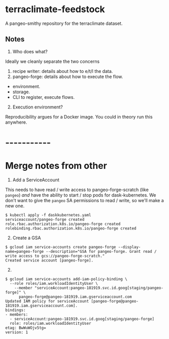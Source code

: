 # terraclimate-feedstock
A pangeo-smithy repository for the terraclimate dataset.

## Notes

1. Who does what?

Ideally we cleanly separate the two concerns

1. recipe writer: details about how to e/t/l the data.
2. pangeo-forge: details about how to execute the flow.
  * environment.
  * storage.
  * CLI to register, execute flows.

2. Execution environment?

Reproducibility argues for a Docker image. You could in theory run this
anywhere.

# -----------
# Merge notes from other

1. Add a ServiceAccount

This needs to have read / write access to pangeo-forge-scratch (like `pangeo`) *and* have the ability to start / stop pods for dask-kubernetes. We don't want to give the `pangeo` SA permissions to read / write, so we'll make a new one.

```console
$ kubectl apply -f daskkubernetes.yaml
serviceaccount/pangeo-forge created
role.rbac.authorization.k8s.io/pangeo-forge created
rolebinding.rbac.authorization.k8s.io/pangeo-forge created
```

2. Create a GSA

```
$ gcloud iam service-accounts create pangeo-forge --display-name=pangeo-forge --description="GSA for pangeo-forge. Grant read / write access to gcs://pangeo-forge-scratch."
Created service account [pangeo-forge].
```

2. 

```console
$ gcloud iam service-accounts add-iam-policy-binding \
  --role roles/iam.workloadIdentityUser \
    --member "serviceAccount:pangeo-181919.svc.id.goog[staging/pangeo-forge]" \
      pangeo-forge@pangeo-181919.iam.gserviceaccount.com
Updated IAM policy for serviceAccount [pangeo-forge@pangeo-181919.iam.gserviceaccount.com].
bindings:
- members:
  - serviceAccount:pangeo-181919.svc.id.goog[staging/pangeo-forge]
  role: roles/iam.workloadIdentityUser
etag: BwWuWOjv5tg=
version: 1
```
